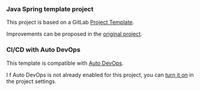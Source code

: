 ### Java Spring template project

This project is based on a GitLab [Project Template](https://docs.gitlab.com/ee/gitlab-basics/create-project.html).

Improvements can be proposed in the [original project](https://gitlab.com/gitlab-org/project-templates/spring).

### CI/CD with Auto DevOps

This template is compatible with [Auto DevOps](https://docs.gitlab.com/ee/topics/autodevops/).

I
f Auto DevOps is not already enabled for this project, you can [turn it on](https://docs.gitlab.com/ee/topics/autodevops/#enabling-auto-devops) in the project settings.
